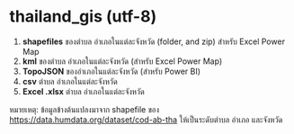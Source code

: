 # thailand_gis (utf-8)

1. **shapefiles** ของตำบล อำเภอในแต่ละจังหวัด (folder, and zip) สำหรับ Excel Power Map
1. **kml** ของตำบล อำเภอในแต่ละจังหวัด (สำหรับ Excel Power Map)
1. **TopoJSON** ของอำเภอในแต่ละจังหวัด (สำหรับ Power BI)
1. **csv** ตำบล อำเภอในแต่ละจังหวัด
1. **Excel .xlsx** ตำบล อำเภอในแต่ละจังหวัด

หมายเหตุ: ข้อมูลข้างต้นแปลงมาจาก shapefile ของ https://data.humdata.org/dataset/cod-ab-tha ให้เป็นระดับตำบล อำเภอ และจังหวัด
